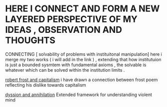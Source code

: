 # HERE I CONNECT AND FORM A NEW LAYERED PERSPECTIVE OF MY IDEAS , OBSERVATION AND THOUGHTS

CONNECTING [ solvability of problems with instituitonal manipulation] here i merge my two works ( i will add in the link ) , extending that how institutuion is just a bounded sysmtem with fundamental axioms , the solvable is 
whatever which can be solved within the institution limits . 


[robert frost and capitalism](https://github.com/1Nullnet/1Nullnet.github.io/blob/connections/connections%20made/frost%20and%20capitalism%20.md) i have drawn a connection between frost poem reflecting his dislike towards capitalism

[dyssion and annihilation](https://github.com/1Nullnet/1Nullnet.github.io/blob/connections/connections%20made/DYSSION%20AND%20ANNHILATION%20OF%20SELF.md) Extended framework for understanding violent mind
